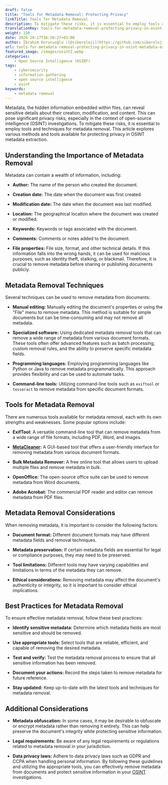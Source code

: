 ```yaml
---
draft: false
title: "Tools for Metadata Removal: Protecting Privacy"
linkTitle: Tools for Metadata Removal
description: To mitigate these risks, it is essential to employ tools and techniques for metadata removal. This article explores tools available for metadata extraction.
translationKey: tools-for-metadata-removal-protecting-privacy-in-osint-metadata-extraction
weight: 150
date: 2024-10-17T16:50:27+03:00
author: İbrahim Korucuoğlu ([@siberoloji](https://github.com/siberoloji))
url: tools-for-metadata-removal-protecting-privacy-in-osint-metadata-extraction
featured_image: /images/osint2.webp
categories:
    - Open Source Intelligence (OSINT)
tags:
    - cybersecurity
    - information gathering
    - open source intelligence
    - osint
keywords:
    - metadata removal
---
```

Metadata, the hidden information embedded within files, can reveal sensitive details about their creation, modification, and content. This can pose significant privacy risks, especially in the context of open-source intelligence (OSINT) investigations. To mitigate these risks, it is essential to employ tools and techniques for metadata removal. This article explores various methods and tools available for protecting privacy in OSINT metadata extraction.

## **Understanding the Importance of Metadata Removal**

Metadata can contain a wealth of information, including:

* **Author:** The name of the person who created the document.

* **Creation date:** The date when the document was first created.

* **Modification date:** The date when the document was last modified.

* **Location:** The geographical location where the document was created or modified.

* **Keywords:** Keywords or tags associated with the document.

* **Comments:** Comments or notes added to the document.

* **File properties:** File size, format, and other technical details.
If this information falls into the wrong hands, it can be used for malicious purposes, such as identity theft, stalking, or blackmail. Therefore, it is crucial to remove metadata before sharing or publishing documents publicly.

## **Metadata Removal Techniques**

Several techniques can be used to remove metadata from documents:

* **Manual editing:** Manually editing the document's properties or using the "File" menu to remove metadata. This method is suitable for simple documents but can be time-consuming and may not remove all metadata.

* **Specialized software:** Using dedicated metadata removal tools that can remove a wide range of metadata from various document formats. These tools often offer advanced features such as batch processing, custom removal rules, and the ability to preserve specific metadata fields.

* **Programming languages:** Employing programming languages like Python or Java to remove metadata programmatically. This approach provides flexibility and can be used to automate tasks.

* **Command-line tools:** Utilizing command-line tools such as `exiftool` or `tesseract` to remove metadata from specific document formats.

## **Tools for Metadata Removal**

There are numerous tools available for metadata removal, each with its own strengths and weaknesses. Some popular options include:

* **ExifTool:** A versatile command-line tool that can remove metadata from a wide range of file formats, including PDF, Word, and images.

* **[MetaCleaner](https://metacleaner.com):** A GUI-based tool that offers a user-friendly interface for removing metadata from various document formats.

* **Bulk Metadata Remover:** A free online tool that allows users to upload multiple files and remove metadata in bulk.

* **OpenOffice:** The open-source office suite can be used to remove metadata from Word documents.

* **Adobe Acrobat:** The commercial PDF reader and editor can remove metadata from PDF files.

## **Metadata Removal Considerations**

When removing metadata, it is important to consider the following factors:

* **Document format:** Different document formats may have different metadata fields and removal techniques.

* **Metadata preservation:** If certain metadata fields are essential for legal or compliance purposes, they may need to be preserved.

* **Tool limitations:** Different tools may have varying capabilities and limitations in terms of the metadata they can remove.

* **Ethical considerations:** Removing metadata may affect the document's authenticity or integrity, so it is important to consider ethical implications.

## **Best Practices for Metadata Removal**

To ensure effective metadata removal, follow these best practices:

* **Identify sensitive metadata:** Determine which metadata fields are most sensitive and should be removed.

* **Use appropriate tools:** Select tools that are reliable, efficient, and capable of removing the desired metadata.

* **Test and verify:** Test the metadata removal process to ensure that all sensitive information has been removed.

* **Document your actions:** Record the steps taken to remove metadata for future reference.

* **Stay updated:** Keep up-to-date with the latest tools and techniques for metadata removal.

## **Additional Considerations**

* **Metadata obfuscation:** In some cases, it may be desirable to obfuscate or encrypt metadata rather than removing it entirely. This can help preserve the document's integrity while protecting sensitive information.

* **Legal requirements:** Be aware of any legal requirements or regulations related to metadata removal in your jurisdiction.

* **Data privacy laws:** Adhere to data privacy laws such as GDPR and CCPA when handling personal information.
By following these guidelines and utilizing the appropriate tools, you can effectively remove metadata from documents and protect sensitive information in your [OSINT](https://www.siberoloji.com/list-of-the-100-osint-topics-with-subtopics/) investigations.
